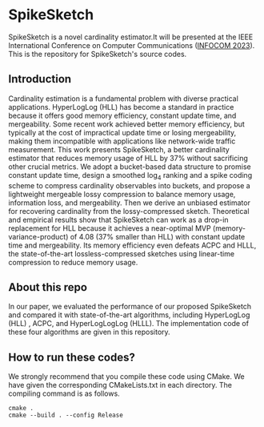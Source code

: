 # SpikeSketch
SpikeSketch is a novel cardinality estimator.It will be presented at the IEEE International Conference on Computer Communications ([INFOCOM 2023](https://infocom2023.ieee-infocom.org/)). This is the repository for SpikeSketch's source codes.
## Introduction
Cardinality estimation is a fundamental problem with diverse practical applications. HyperLogLog (HLL) has become a standard in practice because it offers good memory efficiency, constant update time, and mergeability. Some recent work achieved better memory efficiency, but typically at the cost of impractical update time or losing mergeability, making them incompatible with applications like network-wide traffic measurement. This work presents SpikeSketch, a better cardinality estimator that reduces memory usage of HLL by 37% without sacrificing other crucial metrics. We adopt a bucket-based data structure to promise constant update time, design a smoothed log$_4$ ranking and a spike coding scheme to compress cardinality observables into buckets, and propose a lightweight mergeable lossy compression to balance memory usage, information loss, and mergeability. Then we derive an unbiased estimator for recovering cardinality from the lossy-compressed sketch. Theoretical and empirical results show that SpikeSketch can work as a drop-in replacement for HLL because it achieves a near-optimal MVP (memory-variance-product) of 4.08 (37% smaller than HLL) with constant update time and mergeability. Its memory efficiency even defeats ACPC and HLLL, the state-of-the-art lossless-compressed sketches using linear-time compression to reduce memory usage. 
## About this repo
In our paper, we evaluated the performance of our proposed SpikeSketch and compared it with state-of-the-art algorithms, including HyperLogLog (HLL) , ACPC, and HyperLogLogLog (HLLL). The implementation code of these four algorithms are given in this repository.
## How to run these codes?
We strongly recommend that you compile these code using CMake. We have given the corresponding CMakeLists.txt in each directory. The compiling command is as follows.
```shell
cmake .
cmake --build . --config Release
```
